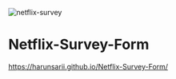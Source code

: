 ![netflix-survey](https://user-images.githubusercontent.com/75949382/122676090-0b2ac380-d1e5-11eb-8a65-2a799ccfc5a6.gif)
# Netflix-Survey-Form
https://harunsarii.github.io/Netflix-Survey-Form/

